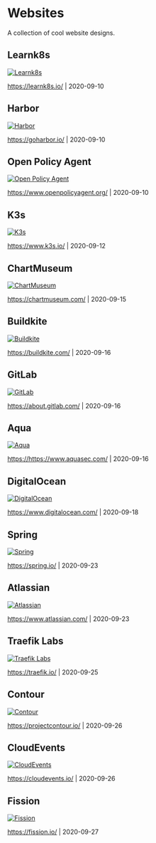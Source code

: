 # Websites

A collection of cool website designs.

## Learnk8s

<a href="https://learnk8s.io/">![Learnk8s](assets/learnk8s.png)</a>

<https://learnk8s.io/> | 2020-09-10

## Harbor

<a href="https://goharbor.io/">![Harbor](assets/harbor.png)</a>

<https://goharbor.io/> | 2020-09-10

## Open Policy Agent

<a href="https://www.openpolicyagent.org/">![Open Policy Agent](assets/openpolicyagent.png)</a>

<https://www.openpolicyagent.org/> | 2020-09-10

## K3s

<a href="https://k3s.io/">![K3s](assets/k3s.png)</a>

<https://www.k3s.io/> | 2020-09-12

## ChartMuseum

<a href="https://chartmuseum.com/">![ChartMuseum](assets/chartmuseum.png)</a>

<https://chartmuseum.com/> | 2020-09-15

## Buildkite

<a href="https://buildkite.com/">![Buildkite](assets/buildkite.png)</a>

<https://buildkite.com/> | 2020-09-16

## GitLab

<a href="https://about.gitlab.com/">![GitLab](assets/gitlab.png)</a>

<https://about.gitlab.com/> | 2020-09-16

## Aqua

<a href="https://www.aquasec.com/">![Aqua](assets/aqua.png)</a>

<https://https://www.aquasec.com/> | 2020-09-16

## DigitalOcean

<a href="https://www.digitalocean.com/">![DigitalOcean](assets/digitalocean.png)</a>

<https://www.digitalocean.com/> | 2020-09-18

## Spring

<a href="https://spring.io/">![Spring](assets/spring.png)</a>

<https://spring.io/> | 2020-09-23

## Atlassian

<a href="https://www.atlassian.com/">![Atlassian](assets/atlassian.png)</a>

<https://www.atlassian.com/> | 2020-09-23

## Traefik Labs

<a href="https://traefik.io/">![Traefik Labs](assets/traefik-labs.png)</a>

<https://traefik.io/> | 2020-09-25

## Contour

<a href="https://projectcontour.io/">![Contour](assets/contour.png)</a>

<https://projectcontour.io/> | 2020-09-26

## CloudEvents

<a href="https://cloudevents.io/">![CloudEvents](assets/cloudevents.png)</a>

<https://cloudevents.io/> | 2020-09-26

## Fission

<a href="https://fission.io/">![Fission](assets/fission.png)</a>

<https://fission.io/> | 2020-09-27
